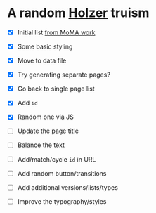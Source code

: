 # A random [Holzer](https://projects.jennyholzer.com) truism

- [x] Initial list [from MoMA work](https://www.moma.org/collection/works/63755)
- [x] Some basic styling
- [x] Move to data file
- [x] Try generating separate pages?
- [x] Go back to single page list
- [x] Add `id`
- [x] Random one via JS
- [ ] Update the page title
- [ ] Balance the text
- [ ] Add/match/cycle `id` in URL
- [ ] Add random button/transitions
- [ ] Add additional versions/lists/types
- [ ] Improve the typography/styles

